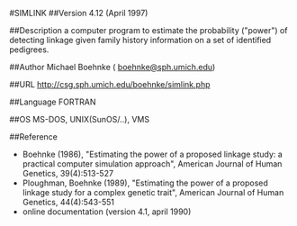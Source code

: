 #SIMLINK
##Version
4.12 (April 1997)

##Description
a computer program to estimate the probability ("power") of detecting linkage given family history information on a set of identified pedigrees.

##Author
Michael Boehnke ( boehnke@sph.umich.edu)

##URL
http://csg.sph.umich.edu/boehnke/simlink.php

##Language
FORTRAN

##OS
MS-DOS, UNIX(SunOS/..), VMS

##Reference
* Boehnke (1986), "Estimating the power of a proposed linkage study: a practical computer simulation approach", American Journal of Human Genetics, 39(4):513-527
* Ploughman, Boehnke (1989), "Estimating the power of a proposed linkage study for a complex genetic trait", American Journal of Human Genetics, 44(4):543-551
* online documentation (version 4.1, april 1990)

